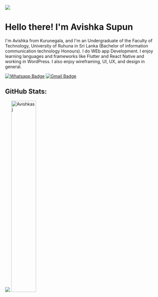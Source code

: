 [![](https://visitcount.itsvg.in/api?id=Achinit99&icon=0&color=0)](https://visitcount.itsvg.in)



# Hello there! I'm Avishka Supun

I'm Avishka from Kurunegala, and I'm an Undergraduate of the Faculty of Technology, University of Ruhuna in Sri Lanka (Bachelor of information communication technology Honours). I do WEb app Development. I enjoy learning languages and frameworks like Flutter and React Native and working in WordPress. I also enjoy wireframing, UI, UX, and design in general.

[![Whatsapp Badge](https://img.shields.io/badge/WhatsApp-075e54?style=flat-square&logo=whatsapp&logoColor=white&link=https://wa.me/+94762697156)](https://wa.me/+94771637551)
[![Gmail Badge](https://img.shields.io/badge/Gmail-db4437?style=flat-square&logo=Gmail&logoColor=white&link=mailto:asupunjayasooriya@gmail.com)](mailto:asupunjayasooriya@gmail.com)


## GitHub Stats:

![](https://github-profile-summary-cards.vercel.app/api/cards/profile-details?username=Avishkasj")
<a href="#Avishkasj-title">
  <img width="40%" src="https://github-readme-stats.vercel.app/api/top-langs/?username=Avishkasj&title_color=18d26e&text_color=ffffff&bg_color=040404&langs_count=8&layout=compact&border_color=18d26e" alt="Avishkasj"/>
</a>


